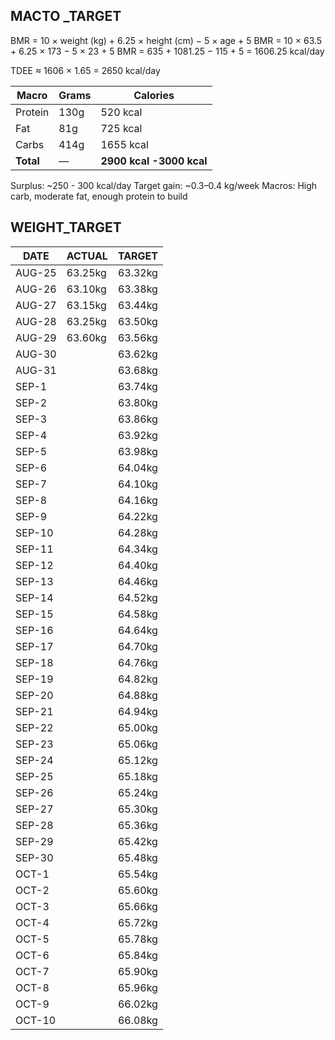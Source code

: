 ## MACTO _TARGET

BMR = 10 × weight (kg) + 6.25 × height (cm) − 5 × age + 5
BMR = 10 × 63.5 + 6.25 × 173 − 5 × 23 + 5
BMR = 635 + 1081.25 − 115 + 5 = 1606.25 kcal/day

TDEE ≈ 1606 × 1.65 = 2650 kcal/day

| Macro     | Grams | Calories      |
| --------- | ----- | ------------- |
| Protein   | 130g  | 520 kcal      |
| Fat       | 81g   | 725 kcal      |
| Carbs     | 414g  | 1655 kcal     |
| **Total** | —     | **2900 kcal -3000 kcal** |

Surplus: ~250 - 300 kcal/day
Target gain: ~0.3–0.4 kg/week
Macros: High carb, moderate fat, enough protein to build

## WEIGHT_TARGET

| DATE   | ACTUAL  | TARGET  |
| ------ | ------- | ------- |
| AUG-25 | 63.25kg | 63.32kg |
| AUG-26 | 63.10kg | 63.38kg |
| AUG-27 | 63.15kg  | 63.44kg |
| AUG-28 | 63.25kg | 63.50kg |
| AUG-29 | 63.60kg | 63.56kg |
| AUG-30 |         | 63.62kg |
| AUG-31 |         | 63.68kg |
| SEP-1  |         | 63.74kg |
| SEP-2  |         | 63.80kg |
| SEP-3  |         | 63.86kg |
| SEP-4  |         | 63.92kg |
| SEP-5  |         | 63.98kg |
| SEP-6  |         | 64.04kg |
| SEP-7  |         | 64.10kg |
| SEP-8  |         | 64.16kg |
| SEP-9  |         | 64.22kg |
| SEP-10 |         | 64.28kg |
| SEP-11 |         | 64.34kg |
| SEP-12 |         | 64.40kg |
| SEP-13 |         | 64.46kg |
| SEP-14 |         | 64.52kg |
| SEP-15 |         | 64.58kg |
| SEP-16 |         | 64.64kg |
| SEP-17 |         | 64.70kg |
| SEP-18 |         | 64.76kg |
| SEP-19 |         | 64.82kg |
| SEP-20 |         | 64.88kg |
| SEP-21 |         | 64.94kg |
| SEP-22 |         | 65.00kg |
| SEP-23 |         | 65.06kg |
| SEP-24 |         | 65.12kg |
| SEP-25 |         | 65.18kg |
| SEP-26 |         | 65.24kg |
| SEP-27 |         | 65.30kg |
| SEP-28 |         | 65.36kg |
| SEP-29 |         | 65.42kg |
| SEP-30 |         | 65.48kg |
| OCT-1  |         | 65.54kg |
| OCT-2  |         | 65.60kg |
| OCT-3  |         | 65.66kg |
| OCT-4  |         | 65.72kg |
| OCT-5  |         | 65.78kg |
| OCT-6  |         | 65.84kg |
| OCT-7  |         | 65.90kg |
| OCT-8  |         | 65.96kg |
| OCT-9  |         | 66.02kg |
| OCT-10 |         | 66.08kg |
